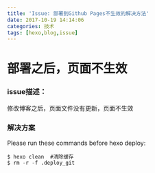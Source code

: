 ```yaml
---
title: 'Issue: 部署到Github Pages不生效的解决方法'
date: 2017-10-19 14:14:06
categories: 技术
tags: [hexo,blog,issue]
---
```

# 部署之后，页面不生效

### issue描述：
修改博客之后，页面文件没有更新，页面不生效

### 解决方案
Please run these commands before hexo deploy:
```
$ hexo clean  #清除缓存
$ rm -r -f .deploy_git
```
